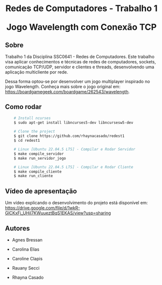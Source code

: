 <h1 align="center">
    <p> Redes de Computadores - Trabalho 1  </p>
    <pp> Jogo Wavelength com Conexão TCP  </pp>
</h1>

## Sobre

Trabalho 1 da Disciplina SSC0641 - Redes de Computadores. Este trabalho visa aplicar conhecimentos e técnicas de redes de computadores, sockets, comunicação TCP/UDP, servidor e clientes e threads, desenvolvendo uma aplicação multicliente por rede.

Dessa forma optou-se por desenvolver um jogo multiplayer inspirado no jogo Wavelength. Conheça mais sobre o jogo original em: https://boardgamegeek.com/boardgame/262543/wavelength. 

## Como rodar

```bash
    # Install ncurses
    $ sudo apt-get install libncurses5-dev libncursesw5-dev
    
    # Clone the project
    $ git clone https://github.com/rhaynacasado/redest1
    $ cd redest1

    # Linux [Ubuntu 22.04.5 LTS] - Compilar e Rodar Servidor
    $ make compile_servidor
    $ make run_servidor_jogo

    # Linux [Ubuntu 22.04.5 LTS] - Compilar e Rodar Cliente
    $ make compile_cliente
    $ make run_cliente

```
## Vídeo de apresentação

Um vídeo explicando o desenvolvimento do projeto está disponível em: https://drive.google.com/file/d/1wkR-GlCKxFj_UHiI7KWuueztBqS1EKAS/view?usp=sharing

## Autores

- Agnes Bressan

- Carolina Elias

- Caroline Clapis

- Rauany Secci

- Rhayna Casado
